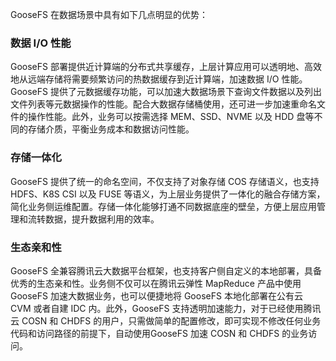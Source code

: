 
GooseFS 在数据场景中具有如下几点明显的优势：

### 数据 I/O 性能

GooseFS 部署提供近计算端的分布式共享缓存，上层计算应用可以透明地、高效地从远端存储将需要频繁访问的热数据缓存到近计算端，加速数据 I/O 性能。GooseFS 提供了元数据缓存功能，可以加速大数据场景下查询文件数据以及列出文件列表等元数据操作的性能。配合大数据存储桶使用，还可进一步加速重命名文件的操作性能。此外，业务可以按需选择 MEM、SSD、NVME 以及 HDD 盘等不同的存储介质，平衡业务成本和数据访问性能。

### 存储一体化

GooseFS 提供了统一的命名空间，不仅支持了对象存储 COS 存储语义，也支持 HDFS、K8S CSI 以及 FUSE 等语义，为上层业务提供了一体化的融合存储方案，简化业务侧运维配置。存储一体化能够打通不同数据底座的壁垒，方便上层应用管理和流转数据，提升数据利用的效率。 

### 生态亲和性

GooseFS 全兼容腾讯云大数据平台框架，也支持客户侧自定义的本地部署，具备优秀的生态亲和性。业务侧不仅可以在腾讯云弹性 MapReduce 产品中使用 GooseFS 加速大数据业务，也可以便捷地将 GooseFS 本地化部署在公有云 CVM 或者自建 IDC 内。此外，GooseFS 支持透明加速能力，对于已经使用腾讯云 COSN 和 CHDFS 的用户，只需做简单的配置修改，即可实现不修改任何业务代码和访问路径的前提下，自动使用GooseFS 加速 COSN 和 CHDFS 的业务访问。
